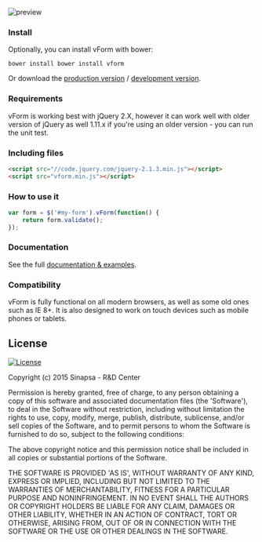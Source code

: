 ![preview](https://raw.githubusercontent.com/sinapsa/vForm/develop/docs/logo.png)

[min]: https://raw.githubusercontent.com/sinapsa/vForm/master/dist/vform.min.js
[max]: https://raw.githubusercontent.com/sinapsa/vForm/master/dist/vform.js
[docs]: http://sinapsa.github.io/vForm/

### Install
Optionally, you can install vForm with bower:
```shell
bower install bower install vform
```
Or download the [production version][min] / [development version][max].


### Requirements
vForm is working best with jQuery 2.X, however it can work well with older version of jQuery as well 1.11.x
if you're using an older version - you can run the unit test.

### Including files

```html
<script src="//code.jquery.com/jquery-2.1.3.min.js"></script>
<script src="vform.min.js"></script>
```

### How to use it
```javascript
var form = $('#my-form').vForm(function() {
	return form.validate();
});
```

### Documentation
See the full [documentation & examples][docs].

### Compatibility
vForm is fully functional on all modern browsers, as well as some old ones such as IE 8+. It is also designed to work on touch devices such as mobile phones or tablets.

## License

[![License](http://img.shields.io/badge/License-MIT-blue.svg)](http://opensource.org/licenses/MIT)

Copyright (c) 2015 Sinapsa - R&D Center

Permission is hereby granted, free of charge, to any person obtaining
a copy of this software and associated documentation files (the
'Software'), to deal in the Software without restriction, including
without limitation the rights to use, copy, modify, merge, publish,
distribute, sublicense, and/or sell copies of the Software, and to
permit persons to whom the Software is furnished to do so, subject to
the following conditions:

The above copyright notice and this permission notice shall be
included in all copies or substantial portions of the Software.

THE SOFTWARE IS PROVIDED 'AS IS', WITHOUT WARRANTY OF ANY KIND,
EXPRESS OR IMPLIED, INCLUDING BUT NOT LIMITED TO THE WARRANTIES OF
MERCHANTABILITY, FITNESS FOR A PARTICULAR PURPOSE AND NONINFRINGEMENT.
IN NO EVENT SHALL THE AUTHORS OR COPYRIGHT HOLDERS BE LIABLE FOR ANY
CLAIM, DAMAGES OR OTHER LIABILITY, WHETHER IN AN ACTION OF CONTRACT,
TORT OR OTHERWISE, ARISING FROM, OUT OF OR IN CONNECTION WITH THE
SOFTWARE OR THE USE OR OTHER DEALINGS IN THE SOFTWARE.
